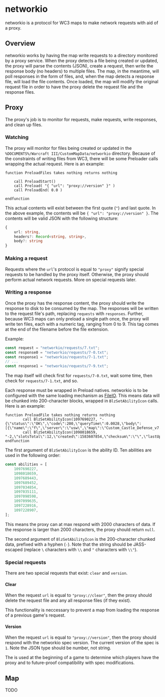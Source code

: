 # networkio
networkio is a protocol for WC3 maps to make network requests with aid of a proxy.

## Overview
networkio works by having the map write requests to a directory monitored by a
proxy service. When the proxy detects a file being created or updated, the
proxy will parse the contents (JSON), create a request, then write the response
body (no headers) to multiple files. The map, in the meantime, will poll
responses in the form of files, and, when the map detects a response file, will
load the file contents. Once loaded, the map will modify the original request
file in order to have the proxy delete the request file and the response files.

## Proxy
The proxy's job is to monitor for requests, make requests, write responses, and
clean up files.

### Watching
The proxy will monitor for files being created or updated in the
`%DOCUMENTS%/Warcraft III/CustomMapData/networkio` directory. Because of the
constraints of writing files from WC3, there will be some Preloader calls
wrapping the actual request. Here is an example:
```
function PreloadFiles takes nothing returns nothing

    call PreloadStart()
    call Preload( "{ "url": "proxy://version" }" )
    call PreloadEnd( 0.0 )

endfunction
```
This actual contents will exist between the first quote (`"`) and last quote.
In the above example, the contents will be `{ "url": "proxy://version" }`. The
contents will be valid JSON with the following structure:
```typescript
{
	url: string,
	headers?: Record<string, string>,
	body?: string
}
```
### Making a request
Requests where the `url`'s protocol is equal to `"proxy"` signify special
requests to be handled by the proxy itself. Otherwise, the proxy should perform
actual network requests. More on special requests later.

### Writing a response
Once the proxy has the response content, the proxy should write the response to
disk to be consumed by the map. The responses will be written to the request
file's path, replacing `requests` with `responses`. Further, because WC3 maps
can only preload a single path once, the proxy will write ten files, each with
a numeric tag, ranging from 0 to 9. This tag comes at the end of the filename
before the file extension.

Example:
```typescript
const request = "networkio/requests/7.txt";
const response0 = "networkio/requests/7-0.txt";
const response1 = "networkio/requests/7-1.txt";
// ...
const response1 = "networkio/requests/7-9.txt";
```
The map itself will check first for `requests/7-0.txt`, wait some time, then
check for `requests/7-1.txt`, and so.

Each response must be wrapped in Preload natives. networkio is to be configured
with the same loading mechanism as
[FileIO](https://www.hiveworkshop.com/threads/fileio.307568/). This means data
will be chunked into 200-character blocks, wrapped in `BlzSetAbilityIcon`
calls. Here is an example:
```
function PreloadFile takes nothing returns nothing
        call BlzSetAbilityIcon(1097690227, "-{\"status\":\"OK\",\"code\":200,\"queryTime\":0.0028,\"body\":[{\"name\":\"f\",\"server\":\"usw\",\"map\":\"Custom_Castle_Defense_v7.17.0p.w3x\",\"host\":\"Daks#1452\",\"details\":null,\"slotsTaken\":")
        call BlzSetAbilityIcon(1098018659, "-2,\"slotsTotal\":12,\"created\":1583607854,\"checksum\":\"\",\"lastUpdated\":1583607888,\"id\":52389}]}")
endfunction
```
The first argument of `BlzSetAbilityIcon` is the ability ID. Ten abilities are
used in the following order:
```typescript
const abilities = [
	1097690227,
	1098018659,
	1097689443,
	1097689452,
	1097034854,
	1097035111,
	1097098598,
	1097099635,
	1097228916,
	1097228907,
];
```
This means the proxy can at max respond with 2000 characters of data. If the
response is larger than 2000 characters, the proxy should return `null`.

The second argument of `BlzSetAbilityIcon` is the 200-character chunked data,
prefixed with a hyphen (`-`). Note that the string should be JASS-escaped
(replace `\` characters with `\\` and `"` characters with `\\"`).

### Special requests
There are two special requests that exist: `clear` and `version`.

#### Clear
When the request `url` is equal to `"proxy://clear"`, then the proxy should
delete the request file and any all response files (if they exist).

This functionality is neccessary to prevent a map from loading the response of
a previous game's request.

#### Version
When the request `url` is equal to `"proxy://version"`, then the proxy should
respond with the networkio spec version. The current version of the spec is
`1`. Note the JSON type should be number, not string.

The is used at the beginning of a game to determine which players have the
proxy and to future-proof compatibility with spec modifications.

## Map
TODO
